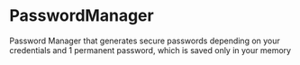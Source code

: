 # PasswordManager
Password Manager that generates secure passwords depending on your credentials and 1 permanent password, which is saved only in your memory
